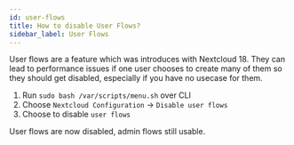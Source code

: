 ```yaml
---
id: user-flows
title: How to disable User Flows?
sidebar_label: User Flows
---
```


User flows are a feature which was introduces with Nextcloud 18. They can lead to performance issues if one user chooses to create many of them so they should get disabled, especially if you have no usecase for them.

1. Run `sudo bash /var/scripts/menu.sh` over CLI
1. Choose `Nextcloud Configuration` -> `Disable user flows`
1. Choose to disable `user flows`

User flows are now disabled, admin flows still usable.